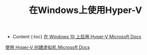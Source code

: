 ﻿---
layout:		post
category:	"other"
title:		"在Windows上使用Hyper-V"
tags:		[]
---
- Content
{:toc}
[在 Windows 10 上启用 Hyper-V Microsoft Docs](https://docs.microsoft.com/zh-cn/virtualization/hyper-v-on-windows/quick-start/enable-hyper-v)

[使用 Hyper-V 创建虚拟机 Microsoft Docs](https://docs.microsoft.com/zh-cn/virtualization/hyper-v-on-windows/quick-start/quick-create-virtual-machine)